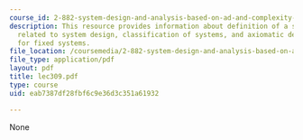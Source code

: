 ```yaml
---
course_id: 2-882-system-design-and-analysis-based-on-ad-and-complexity-theories-spring-2005
description: This resource provides information about definition of a system, issues
  related to system design, classification of systems, and axiomatic design theory
  for fixed systems.
file_location: /coursemedia/2-882-system-design-and-analysis-based-on-ad-and-complexity-theories-spring-2005/eab7387df28fbf6c9e36d3c351a61932_lec309.pdf
file_type: application/pdf
layout: pdf
title: lec309.pdf
type: course
uid: eab7387df28fbf6c9e36d3c351a61932

---
```

None